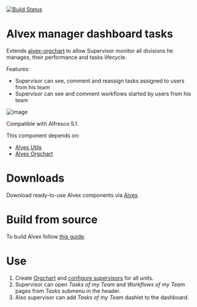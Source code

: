 [![Build Status](https://travis-ci.org/ITDSystems/alvex-manager-dashboard-tasks.svg?branch=master)](https://travis-ci.org/ITDSystems/alvex-manager-dashboard-tasks)

Alvex manager dashboard tasks
========================

Extends [alvex-orgchart](https://github.com/ITDSystems/alvex-orgchart) to allow Supervisor monitor all divisions he manages, their performance and tasks lifecycle.

Features:
* Supervisor can see, comment and reassign tasks assigned to users from his team
* Supervisor can see and comment workflows started by users from his team

![image](http://docs.alvexcore.com/en-US/Alvex/2.0.3/html-single/User_Guide/images/3_6.png)

Compatible with Alfresco 5.1.

This component depends on:
* [Alvex Utils](https://github.com/ITDSystems/alvex-utils)
* [Alvex Orgchart](https://github.com/ITDSystems/alvex-orgchart)

# Downloads

Download ready-to-use Alvex components via [Alvex](https://github.com/ITDSystems/alvex#downloads).

# Build from source

To build Alvex follow [this guide](https://github.com/ITDSystems/alvex#build-component-from-source).

# Use

1. Create [Orgchart](http://docs.alvexcore.com/en-US/Alvex/2.1/html/Admin_Guide/orgchart-creation.html) and [configure supervisors](http://docs.alvexcore.com/en-US/Alvex/2.1/html/Admin_Guide/orgchart-units.html) for all units.
2. Supervisor can open *Tasks of my Team* and *Workflows of my Team* pages from *Tasks* submenu in the header.
3. Also supervisor can add *Tasks of my Team* dashlet to the dashboard.
